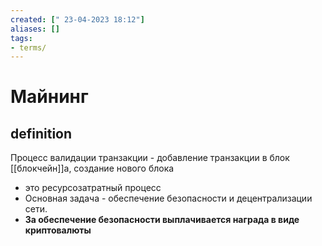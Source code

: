 ```yaml
---
created: [" 23-04-2023 18:12"]
aliases: []
tags:
- terms/
---
```


# Майнинг

## definition

Процесс валидации транзакции - добавление транзакции в блок [[блокчейн]]а, создание нового блока

- это ресурсозатратный процесс
- Основная задача -  обеспечение безопасности и децентрализации сети. 
- **За обеспечение безопасности выплачивается награда в виде криптовалюты**
